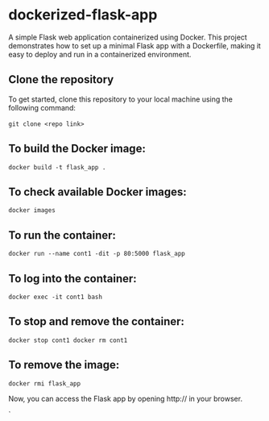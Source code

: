 # dockerized-flask-app
A simple Flask web application containerized using Docker. This project demonstrates how to set up a minimal Flask app with a Dockerfile, making it easy to deploy and run in a containerized environment.

## Clone the repository
To get started, clone this repository to your local machine using the following command: <br><br>
`git clone <repo link>`

## To build the Docker image:

`docker build -t flask_app .`

## To check available Docker images:

`docker images`

## To run the container:

`docker run --name cont1 -dit -p 80:5000 flask_app`

## To log into the container:

`docker exec -it cont1 bash`

## To stop and remove the container:

`docker stop cont1
docker rm cont1`

## To remove the image:
`docker rmi flask_app`

Now, you can access the Flask app by opening http://<your-server-ip> in your browser.

`



